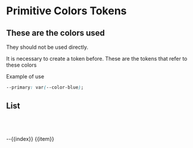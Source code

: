 # Primitive Colors Tokens

## These are the colors used

They should not be used directly.

It is necessary to create a token before. These are the tokens that refer to these colors

Example of use

```css
--primary: var(--color-blue);
```

## List

<script setup lang="ts">

const colorsList = {
  'color-blue': '#5cbdec',
  'color-blue-tr40': '#5cbdec40',
  'color-pink': '#e72179',
  'color-pink-tr40': '#e7217940',
  'color-yellow': '#ffde00',
  'color-yellow-tr40': '#ffde0040',
  'color-red': '#f55d5d',
  'color-red-tr40': '#f55d5d40',
  'color-orange': '#faaf59',
  'color-orange-tr40': '#faaf5940',
  'color-green': '#97dc62',
  'color-green-tr40': '#97dc6240',
  'color-white': '#ffffff',
  
  'color-grey-5' : '#F9F9F9',
  'color-grey-10': "#F0F0F0",
  'color-grey-15': "#DFDFDF",
  'color-grey-20': "#a4a4a4",
  'color-grey-30': "#707070",
  'color-grey-40': "#595959",
  'color-grey-50': "#535353",
  'color-grey-55': "#434343",
  'color-grey-60': "#333333",
  'color-grey-63': "#242424",
  'color-grey-66': "#151515",
  'color-grey-70': "#090606",
  'color-grey-80': "#151515",
  'color-grey-90': "#090606",
  'color-black': '#000000',
  'color-black-tr': '#00000029'
}

</script>
<div class="colorContainer">
<copyContainer v-for="(item, index) in colorsList" :copyContent="`var(--${index})`">
    <div class="blockColor" :style="{
        'backgroundColor': item
    }" >
    </div>
    --{{index}}
    <span>{{item}}</span>
</copyContainer >
</div>

<style>
    .blockColor{
        width: 120px;
        height: 50px;
    }
    .colorContainer{
        display: grid;
        grid-template-columns: 1fr 1fr  1fr;
        column-gap: 15px;
    }

</style>
